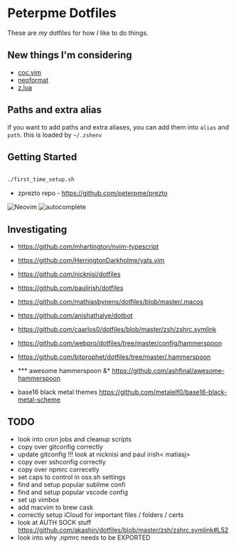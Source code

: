 # Peterpme Dotfiles

These are _my_ dotfiles for how _I_ like to do things.

## New things I'm considering
- [coc.vim](https://github.com/neoclide/coc.nvim)
- [neoformat](https://github.com/sbdchd/neoformat)
- [z.lua](https://github.com/skywind3000/z.lua)

## Paths and extra alias

if you want to add paths and extra aliases, you can add them into `alias` and
`path`. this is loaded by `~/.zshenv`

## Getting Started

```zsh

./first_time_setup.sh

```

- zprezto repo - https://github.com/peterpme/prezto

![Neovim](./screenshots/neovim.png)
![autocomplete](./screenshots/autocomplete.png)

## Investigating
- https://github.com/mhartington/nvim-typescript
- https://github.com/HerringtonDarkholme/yats.vim


- https://github.com/nicknisi/dotfiles
- https://github.com/paulirish/dotfiles
- https://github.com/mathiasbynens/dotfiles/blob/master/.macos
- https://github.com/anishathalye/dotbot
- https://github.com/caarlos0/dotfiles/blob/master/zsh/zshrc.symlink
- https://github.com/webpro/dotfiles/tree/master/config/hammerspoon
- https://github.com/bitprophet/dotfiles/tree/master/.hammerspoon
- *** awesome hammerspoon &* https://github.com/ashfinal/awesome-hammerspoon
- base16 black metal themes https://github.com/metalelf0/base16-black-metal-scheme


## TODO
- look into cron jobs and cleanup scripts
- copy over gitconfig correctly
- update gitconfig !!!  look at nicknisi and paul irish< matiasj>
- copy over sshconfig correctly
- copy over npmrc correcetly
- set caps to control in osx.sh settings
- find and setup popular sublime confi
- find and setup popular vscode config
- set up vimbox
- add macvim to brew cask
- correctly setup iCloud for important files / folders / certs
- look at AUTH SOCK stuff https://github.com/akashin/dotfiles/blob/master/zsh/zshrc.symlink#L52
- look into why .npmrc needs to be EXPORTED
